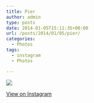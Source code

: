 ```yaml
---
title: Pier
author: admin
type: posts
date: 2014-01-05T15:11:35+00:00
url: /posts/2014/01/05/pier/
categories:
  - Photos
tags:
  - instagram
  - Photos

---
```

<img src="http://lobban.org/wordpress//HLIC/34051a93f71d328a83d705dc430c09e2.jpg" class="instagram-image" />

<p class="view-instagram">
  <a href="http://instagram.com/p/iyoVwZKluY/">View on Instagram</a>
</p>